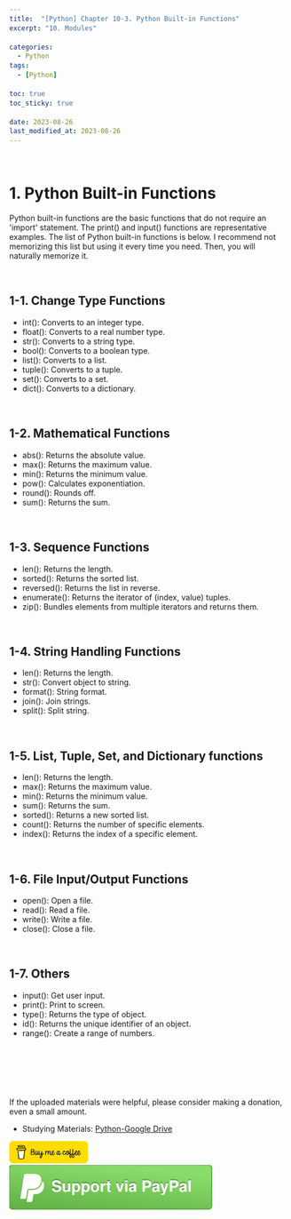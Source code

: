 ```yaml
---
title:  "[Python] Chapter 10-3. Python Built-in Functions"
excerpt: "10. Modules"

categories:
  - Python
tags:
  - [Python]

toc: true
toc_sticky: true
 
date: 2023-08-26
last_modified_at: 2023-08-26
---
```


&nbsp;

# 1. Python Built-in Functions
Python built-in functions are the basic functions that do not require an 'import' statement. The print() and input() functions are representative examples. The list of Python built-in functions is below. I recommend not memorizing this list but using it every time you need. Then, you will naturally memorize it.

&nbsp;

## 1-1. Change Type Functions
- int(): Converts to an integer type.
- float(): Converts to a real number type.
- str(): Converts to a string type.
- bool(): Converts to a boolean type.
- list(): Converts to a list.
- tuple(): Converts to a tuple.
- set(): Converts to a set.
- dict(): Converts to a dictionary.

&nbsp;

## 1-2. Mathematical Functions
- abs(): Returns the absolute value.
- max(): Returns the maximum value.
- min(): Returns the minimum value.
- pow(): Calculates exponentiation.
- round(): Rounds off.
- sum(): Returns the sum.

&nbsp;

## 1-3. Sequence Functions
- len(): Returns the length.
- sorted(): Returns the sorted list.
- reversed(): Returns the list in reverse.
- enumerate(): Returns the iterator of (index, value) tuples.
- zip(): Bundles elements from multiple iterators and returns them.

&nbsp;

## 1-4. String Handling Functions
- len(): Returns the length.
- str(): Convert object to string.
- format(): String format.
- join(): Join strings.
- split(): Split string.

&nbsp;

## 1-5. List, Tuple, Set, and Dictionary functions
- len(): Returns the length.
- max(): Returns the maximum value.
- min(): Returns the minimum value.
- sum(): Returns the sum.
- sorted(): Returns a new sorted list.
- count(): Returns the number of specific elements.
- index(): Returns the index of a specific element.

&nbsp;

## 1-6. File Input/Output Functions
- open(): Open a file.
- read(): Read a file.
- write(): Write a file.
- close(): Close a file.

&nbsp;

## 1-7. Others
- input(): Get user input.
- print(): Print to screen.
- type(): Returns the type of object.
- id(): Returns the unique identifier of an object.
- range(): Create a range of numbers.

&nbsp;

&nbsp;

&nbsp;

If the uploaded materials were helpful, please consider making a donation, even a small amount.
- Studying Materials: ​[Python-Google Drive](https://drive.google.com/drive/u/3/folders/1btmxn1mWaPy8ZYZvRu2HWbiV2UKsDwLP)

[!["Buy Me A Coffee"](https://raw.githubusercontent.com/Shine-Loi/Shine-Loi.github.io/master/assets/images/Buymeacoffee.png)](https://www.buymeacoffee.com/shine_loi_lee)
[![Support via PayPal](https://raw.githubusercontent.com/Shine-Loi/Shine-Loi.github.io/41d049ca49169c961adde8f77b7d0f6981851ea3/assets/images/Paypal.svg)](https://paypal.me/goldbin0514?country.x=KR&locale.x=ko_KR)
